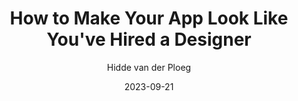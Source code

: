 ---
slug: "/talks/swift-connection/september-2023/hidde-van-der-ploeg-how-to-make-your-app-look-like-youve-hired-a-designer"
date: 2023-09-21
title: "How to Make Your App Look Like You've Hired a Designer"
author: "Hidde van der Ploeg"
video: tlk9BRvIbq4
thumbnail: https:/async-assets.s3.eu-west-3.amazonaws.com/thumbnails/tlk9BRvIbq4.jpg
slides: 
tags: []
year: 2023
conference: swift-connection
edition: september-2023
transcript:  
allow_ads: false
---